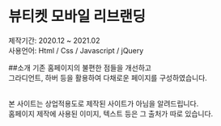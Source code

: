 # 뷰티켓 모바일 리브랜딩
제작기간: 2020.12 ~ 2021.02<br />
사용언어: Html / Css / Javascript / jQuery

##소개
기존 홈페이지의 불편한 점들을 개선하고<br />
그라디언트, 하버 등을 활용하여 다채로운 페이지를 구성하였습니다.<br /><br />


본 사이트는 상업적용도로 제작된 사이트가 아님을 알려드립니다.<br />
홈페이지 제작에 사용된 이미지, 텍스트 등은 그 출처가 따로 있습니다.
